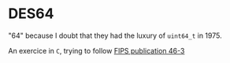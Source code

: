 # DES64
"64" because I doubt that they had the luxury of `uint64_t` in 1975.

An exercice in `C`, trying to follow [FIPS publication 46-3](https://csrc.nist.gov/csrc/media/publications/fips/46/3/archive/1999-10-25/documents/fips46-3.pdf)